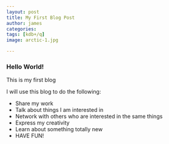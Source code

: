 ```yaml
---
layout: post 
title: My First Blog Post
author: james
categories: 
tags: [kdb+/q]
image: arctic-1.jpg 

---
```

### Hello World!
This is my first blog

<!-- excerpt-end -->

I will use this blog to do the following:
- Share my work
- Talk about things I am interested in
- Network with others who are interested in the same things
- Express my creativity
- Learn about something totally new
- HAVE FUN!


